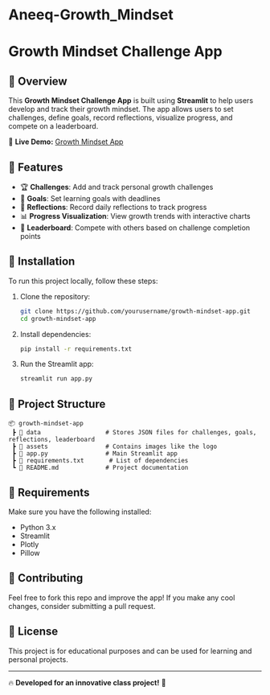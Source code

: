 # Aneeq-Growth_Mindset
# Growth Mindset Challenge App

## 🚀 Overview
This **Growth Mindset Challenge App** is built using **Streamlit** to help users develop and track their growth mindset. The app allows users to set challenges, define goals, record reflections, visualize progress, and compete on a leaderboard.

🔗 **Live Demo:** [Growth Mindset App](https://aneeq-growth-mindset.streamlit.app/)

## 🎯 Features
- 🏆 **Challenges**: Add and track personal growth challenges
- 🎯 **Goals**: Set learning goals with deadlines
- 📝 **Reflections**: Record daily reflections to track progress
- 📊 **Progress Visualization**: View growth trends with interactive charts
- 🏅 **Leaderboard**: Compete with others based on challenge completion points

## 📌 Installation
To run this project locally, follow these steps:

1. Clone the repository:
   ```bash
   git clone https://github.com/yourusername/growth-mindset-app.git
   cd growth-mindset-app
   ```

2. Install dependencies:
   ```bash
   pip install -r requirements.txt
   ```

3. Run the Streamlit app:
   ```bash
   streamlit run app.py
   ```

## 📂 Project Structure
```
📦 growth-mindset-app
 ┣ 📂 data                  # Stores JSON files for challenges, goals, reflections, leaderboard
 ┣ 📂 assets                # Contains images like the logo
 ┣ 📜 app.py                # Main Streamlit app
 ┣ 📜 requirements.txt       # List of dependencies
 ┗ 📜 README.md             # Project documentation
```

## 🚧 Requirements
Make sure you have the following installed:
- Python 3.x
- Streamlit
- Plotly
- Pillow

## 📢 Contributing
Feel free to fork this repo and improve the app! If you make any cool changes, consider submitting a pull request.

## 📜 License
This project is for educational purposes and can be used for learning and personal projects.

---
🔥 **Developed for an innovative class project!** 🚀
